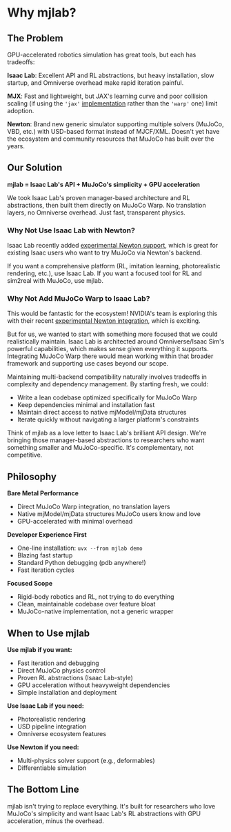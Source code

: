 # Why mjlab?

## The Problem

GPU-accelerated robotics simulation has great tools, but each has tradeoffs:

**Isaac Lab**: Excellent API and RL abstractions, but heavy installation, slow
startup, and Omniverse overhead make rapid iteration painful.

**MJX**: Fast and lightweight, but JAX's learning curve and poor collision
scaling (if using the `'jax'`
[implementation](https://github.com/google-deepmind/mujoco/blob/32e08f9507c9bdc5a1a5411c6fa9f0346542b038/mjx/mujoco/mjx/_src/types.py#L28-L33)
rather than the `'warp'` one) limit adoption.

**Newton**: Brand new generic simulator supporting multiple solvers (MuJoCo,
VBD, etc.) with USD-based format instead of MJCF/XML. Doesn't yet have the
ecosystem and community resources that MuJoCo has built over the years.

## Our Solution

**mjlab = Isaac Lab's API + MuJoCo's simplicity + GPU acceleration**

We took Isaac Lab's proven manager-based architecture and RL abstractions, then
built them directly on MuJoCo Warp. No translation layers, no Omniverse
overhead. Just fast, transparent physics.

### Why Not Use Isaac Lab with Newton?

Isaac Lab recently added
[experimental Newton support](https://github.com/isaac-sim/IsaacLab/tree/dev/newton),
which is great for existing Isaac users who want to try MuJoCo via Newton's
backend.

If you want a comprehensive platform (RL, imitation learning, photorealistic
rendering, etc.), use Isaac Lab. If you want a focused tool for RL and sim2real
with MuJoCo, use mjlab.

### Why Not Add MuJoCo Warp to Isaac Lab?

This would be fantastic for the ecosystem! NVIDIA's team is exploring this with
their recent
[experimental Newton integration](https://github.com/isaac-sim/IsaacLab/tree/dev/newton),
which is exciting.

But for us, we wanted to start with something more focused that we could
realistically maintain. Isaac Lab is architected around Omniverse/Isaac Sim's
powerful capabilities, which makes sense given everything it supports.
Integrating MuJoCo Warp there would mean working within that broader framework
and supporting use cases beyond our scope.

Maintaining multi-backend compatibility naturally involves tradeoffs in
complexity and dependency management. By starting fresh, we could:
- Write a lean codebase optimized specifically for MuJoCo Warp
- Keep dependencies minimal and installation fast
- Maintain direct access to native mjModel/mjData structures
- Iterate quickly without navigating a larger platform's constraints

Think of mjlab as a love letter to Isaac Lab's brilliant API design. We're
bringing those manager-based abstractions to researchers who want something
smaller and MuJoCo-specific. It's complementary, not competitive.

## Philosophy

**Bare Metal Performance**
- Direct MuJoCo Warp integration, no translation layers
- Native mjModel/mjData structures MuJoCo users know and love
- GPU-accelerated with minimal overhead

**Developer Experience First**
- One-line installation: `uvx --from mjlab demo`
- Blazing fast startup
- Standard Python debugging (pdb anywhere!)
- Fast iteration cycles

**Focused Scope**
- Rigid-body robotics and RL, not trying to do everything
- Clean, maintainable codebase over feature bloat
- MuJoCo-native implementation, not a generic wrapper

## When to Use mjlab

**Use mjlab if you want:**
- Fast iteration and debugging
- Direct MuJoCo physics control
- Proven RL abstractions (Isaac Lab-style)
- GPU acceleration without heavyweight dependencies
- Simple installation and deployment

**Use Isaac Lab if you need:**
- Photorealistic rendering
- USD pipeline integration
- Omniverse ecosystem features

**Use Newton if you need:**
- Multi-physics solver support (e.g., deformables)
- Differentiable simulation

## The Bottom Line

mjlab isn't trying to replace everything. It's built for researchers who love
MuJoCo's simplicity and want Isaac Lab's RL abstractions with GPU acceleration,
minus the overhead.
